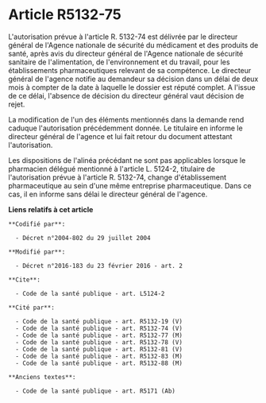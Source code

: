 # Article R5132-75

L'autorisation prévue à l'article R. 5132-74 est délivrée par le directeur général de l'Agence nationale de sécurité du
médicament et des produits de santé, après avis du directeur général de l'Agence nationale de sécurité sanitaire de
l'alimentation, de l'environnement et du travail, pour les établissements pharmaceutiques relevant de sa compétence. Le
directeur général de l'agence notifie au demandeur sa décision dans un délai de deux mois à compter de la date à laquelle le
dossier est réputé complet. A l'issue de ce délai, l'absence de décision du directeur général vaut décision de rejet. 

La modification de l'un des éléments mentionnés dans la demande rend caduque l'autorisation précédemment donnée. Le titulaire
en informe le directeur général de l'agence et lui fait retour du document attestant l'autorisation. 

Les dispositions de l'alinéa précédant ne sont pas applicables lorsque le pharmacien délégué mentionné à l'article L. 5124-2,
titulaire de l'autorisation prévue à l'article R. 5132-74, change d'établissement pharmaceutique au sein d'une même
entreprise pharmaceutique. Dans ce cas, il en informe sans délai le directeur général de l'agence.

**Liens relatifs à cet article**

	**Codifié par**:

	  - Décret n°2004-802 du 29 juillet 2004

	**Modifié par**:

	  - Décret n°2016-183 du 23 février 2016 - art. 2

	**Cite**:

	  - Code de la santé publique - art. L5124-2

	**Cité par**:

	  - Code de la santé publique - art. R5132-19 (V)
	  - Code de la santé publique - art. R5132-74 (V)
	  - Code de la santé publique - art. R5132-77 (M)
	  - Code de la santé publique - art. R5132-78 (V)
	  - Code de la santé publique - art. R5132-81 (V)
	  - Code de la santé publique - art. R5132-83 (M)
	  - Code de la santé publique - art. R5132-88 (M)

	**Anciens textes**:

	  - Code de la santé publique - art. R5171 (Ab)
